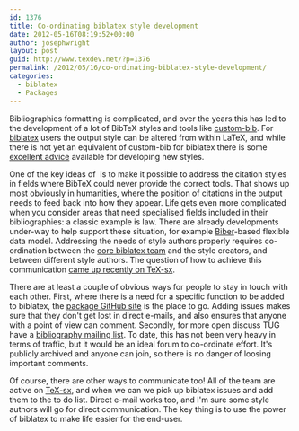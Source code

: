 ```yaml
---
id: 1376
title: Co-ordinating biblatex style development
date: 2012-05-16T08:19:52+00:00
author: josephwright
layout: post
guid: http://www.texdev.net/?p=1376
permalink: /2012/05/16/co-ordinating-biblatex-style-development/
categories:
  - biblatex
  - Packages
---
```

Bibliographies formatting is complicated, and over the years this has led to the development of a lot of BibTeX styles and tools like <a href="http://ctan.org/pkg/custom-bib">custom-bib</a>. For <a href="http://ctan.org/pkg/biblatex">biblatex</a> users the output style can be altered from within LaTeX, and while there is not yet an equivalent of custom-bib for biblatex there is some <a href="http://tex.stackexchange.com/a/13076/73">excellent advice</a> available for developing new styles.

One of the key ideas of  is to make it possible to address the citation styles in fields where BibTeX could never provide the correct tools. That shows up most obviously in humanities, where the position of citations in the output needs to feed back into how they appear. Life gets even more complicated when you consider areas that need specialised fields included in their bibliographies: a classic example is law. There are already developments under-way to help support these situation, for example <a href="http://biblatex-biber.sourceforge.net/">Biber</a>-based flexible data model. Addressing the needs of style authors properly requires co-ordination between the <a title="biblatex: A team to continue the work" href="http://www.texdev.net/2012/04/23/biblatex-a-team-to-continue-the-work/">core biblatex team</a> and the style creators, and between different style authors. The question of how to achieve this communication <a href="http://tex.stackexchange.com/q/55235/73">came up recently on TeX-sx</a>.

There are at least a couple of obvious ways for people to stay in touch with each other. First, where there is a need for a specific function to be added to biblatex, the <a href="https://github.com/plk/biblatex/">package GitHub site</a> is the place to go. Adding issues makes sure that they don't get lost in direct e-mails, and also ensures that anyone with a point of view can comment. Secondly, for more open discuss TUG have a <a href="http://tug.org/mailman/listinfo/biblio">bibliography mailing list</a>. To date, this has not been very heavy in terms of traffic, but it would be an ideal forum to co-ordinate effort. It's publicly archived and anyone can join, so there is no danger of loosing important comments.

Of course, there are other ways to communicate too! All of the team are active on <a href="http://tex.stackexchange.com">TeX-sx</a>, and when we can we pick up biblatex issues and add them to the to do list. Direct e-mail works too, and I'm sure some style authors will go for direct communication. The key thing is to use the power of biblatex to make life easier for the end-user.